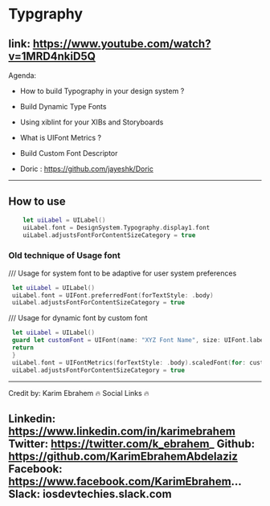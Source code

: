 #  Typgraphy

link: https://www.youtube.com/watch?v=1MRD4nkiD5Q
---
Agenda: 
- How to build Typography in your design system ?
- Build Dynamic Type Fonts
- Using xiblint for your XIBs and Storyboards
- What is UIFont Metrics ?
- Build Custom Font Descriptor 

- Doric : https://github.com/jayeshk/Doric
-----
## How to use
```swift
    let uiLabel = UILabel()
    uiLabel.font = DesignSystem.Typography.display1.font
    uiLabel.adjustsFontForContentSizeCategory = true
```
 
### Old technique of Usage font

/// Usage for system font to be adaptive for user system preferences
```swift
 let uiLabel = UILabel()
 uiLabel.font = UIFont.preferredFont(forTextStyle: .body)
 uiLabel.adjustsFontForContentSizeCategory = true
 ```
/// Usage for dynamic font by custom font
```swift
 let uiLabel = UILabel()
 guard let customFont = UIFont(name: "XYZ Font Name", size: UIFont.labelFontSize) else {
 return
 }
 uiLabel.font = UIFontMetrics(forTextStyle: .body).scaledFont(for: customFont)
 uiLabel.adjustsFontForContentSizeCategory = true
```

----

Credit by: Karim Ebrahem
🔥 Social Links  🔥

Linkedin: https://www.linkedin.com/in/karimebrahem
Twitter: https://twitter.com/k_ebrahem_
Github: https://github.com/KarimEbrahemAbdelaziz
Facebook: https://www.facebook.com/KarimEbrahem...
Slack: iosdevtechies.slack.com
-------------
